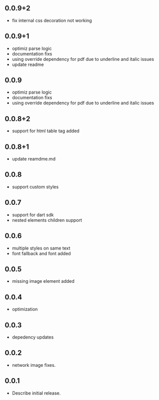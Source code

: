 ## 0.0.9+2
*  fix internal css decoration not working
## 0.0.9+1

*  optimiz parse logic
*  documentation fixs
*  using override dependency for pdf due to underline and italic issues 
*  update readme 
## 0.0.9

*  optimiz parse logic
*  documentation fixs
*  using override dependency for pdf due to underline and italic issues 

## 0.0.8+2

*  support for html table tag added
## 0.0.8+1

*  update reamdme.md
## 0.0.8

*  support custom styles

## 0.0.7

*  support for dart sdk
*  nested elements children support
## 0.0.6

*  multiple styles on same text
*  font fallback and font added 
## 0.0.5

*  missing image element added
## 0.0.4

*  optimization
## 0.0.3

*  depedency updates
## 0.0.2

*  network image fixes.
## 0.0.1

* Describe initial release.
